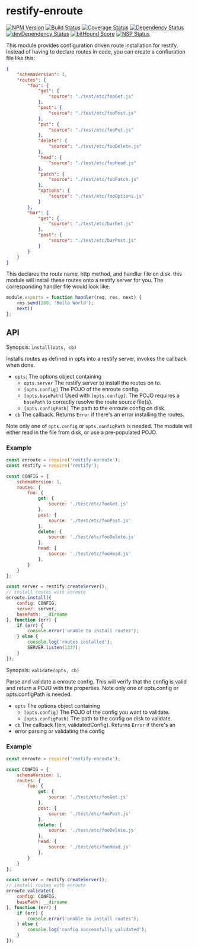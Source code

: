 # restify-enroute
[![NPM Version](https://img.shields.io/npm/v/restify-enroute.svg)](https://npmjs.org/package/restify-enroute)
[![Build Status](https://travis-ci.org/restify/enroute.svg?branch=master)](https://travis-ci.org/restify/enroute)
[![Coverage Status](https://coveralls.io/repos/restify/enroute/badge.svg?branch=master)](https://coveralls.io/r/restify/enroute?branch=master)
[![Dependency Status](https://david-dm.org/restify/enroute.svg)](https://david-dm.org/restify/enroute)
[![devDependency Status](https://david-dm.org/restify/enroute/dev-status.svg)](https://david-dm.org/restify/enroute#info=devDependencies)
[![bitHound Score](https://www.bithound.io/github/restify/enroute/badges/score.svg)](https://www.bithound.io/github/restify/enroute/master)
[![NSP Status](https://img.shields.io/badge/NSP%20status-no%20vulnerabilities-green.svg)](https://travis-ci.org/restify/enroute)

This module provides configuration driven route installation for restify.
Instead of having to declare routes in code, you can create a confiuration file
like this:

```json
{
    "schemaVersion": 1,
    "routes": {
        "foo": {
            "get": {
                "source": "./test/etc/fooGet.js"
            },
            "post": {
                "source": "./test/etc/fooPost.js"
            },
            "put": {
                "source": "./test/etc/fooPut.js"
            },
            "delete": {
                "source": "./test/etc/fooDelete.js"
            },
            "head": {
                "source": "./test/etc/fooHead.js"
            },
            "patch": {
                "source": "./test/etc/fooPatch.js"
            },
            "options": {
                "source": "./test/etc/fooOptions.js"
            }
        },
        "bar": {
            "get": {
                "source": "./test/etc/barGet.js"
            },
            "post": {
                "source": "./test/etc/barPost.js"
            }
        }
    }
}
```
This declares the route name, http method, and handler file on disk. this
module will install these routes onto a restify server for you. The
corresponding handler file would look like:

```javascript
module.exports = function handler(req, res, next) {
    res.send(200, 'Hello World');
    next()
};
```

## API
Synopsis: `install(opts, cb)`

Installs routes as defined in opts into a restify server, invokes the callback
when done.
* `opts`: The options object containing
    * `opts.server` The restify server to install the routes on to.
    * `[opts.config]` The POJO of the enroute config.
    * `[opts.basePath]` Used with `[opts.config]`. The POJO requires a 
    `basePath` to correctly resolve the route source file(s). 
    * `[opts.configPath]` The path to the enroute config on disk.
* `cb` The callback. Returns `Error` if there's an error installing the routes.

Note only one of `opts.config` or `opts.configPath` is needed. The module will
either read in the file from disk, or use a pre-populated POJO.

### Example
```javascript
const enroute = require('restify-enroute');
const restify = require('restify');

const CONFIG = {
    schemaVersion: 1,
    routes: {
        foo: {
            get: {
                source: './test/etc/fooGet.js'
            },
            post: {
                source: './test/etc/fooPost.js'
            },
            delete: {
                source: './test/etc/fooDelete.js'
            },
            head: {
                source: './test/etc/fooHead.js'
            },
        }
    }
};

const server = restify.createServer();
// install routes with enroute
enroute.install({
    config: CONFIG,
    server: server,
    basePath: __dirname
}, function (err) {
    if (err) {
        console.error('unable to install routes');
    } else {
        console.log('routes installed');
        SERVER.listen(1337);
    }
});
```

Synopsis: `validate(opts, cb)`

Parse and validate a enroute config. This will verify that the config
is valid and return a POJO with the properties. Note only one of opts.config
or opts.configPath is needed.

* `opts` The options object containing
    * `[opts.config]` The POJO of the config you want to validate.
    * `[opts.configPath]` The path to the config on disk to validate.
* `cb` The callback f(err, validatedConfig). Returns `Error` if there's an
* error parsing or validating the config

### Example
```javascript
const enroute = require('restify-enroute');

const CONFIG = {
    schemaVersion: 1,
    routes: {
        foo: {
            get: {
                source: './test/etc/fooGet.js'
            },
            post: {
                source: './test/etc/fooPost.js'
            },
            delete: {
                source: './test/etc/fooDelete.js'
            },
            head: {
                source: './test/etc/fooHead.js'
            },
        }
    }
};

const server = restify.createServer();
// install routes with enroute
enroute.validate({
    config: CONFIG,
    basePath: __dirname
}, function (err) {
    if (err) {
        console.error('unable to install routes');
    } else {
        console.log('config successfully validated');
    }
});
```
